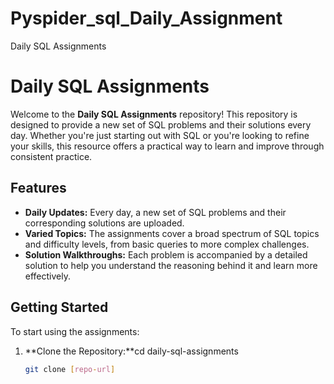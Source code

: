 # Pyspider_sql_Daily_Assignment
  Daily SQL Assignments
# Daily SQL Assignments

Welcome to the **Daily SQL Assignments** repository! This repository is designed to provide a new set of SQL problems and their solutions every day. Whether you're just starting out with SQL or you're looking to refine your skills, this resource offers a practical way to learn and improve through consistent practice.

## Features

- **Daily Updates:** Every day, a new set of SQL problems and their corresponding solutions are uploaded.
- **Varied Topics:** The assignments cover a broad spectrum of SQL topics and difficulty levels, from basic queries to more complex challenges.
- **Solution Walkthroughs:** Each problem is accompanied by a detailed solution to help you understand the reasoning behind it and learn more effectively.

## Getting Started

To start using the assignments:

1. **Clone the Repository:**cd daily-sql-assignments

   ```bash
   git clone [repo-url]

